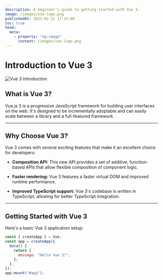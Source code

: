 ```yaml
---
description: A beginner's guide to getting started with Vue 3.
image: /images/vue-logo.png
publishedAt: 2022-02-12 17:15:00
toc: true
head:
  meta:
    - property: "og:image"
      content: /images/vue-logo.png
---
```


# Introduction to Vue 3

![Vue 3 Introduction](/images/vue-logo.png)

## What is Vue 3?

Vue.js 3 is a progressive JavaScript framework for building user interfaces on the web. It's designed to be incrementally adoptable and can easily scale between a library and a full-featured framework.

---

## Why Choose Vue 3?

Vue 3 comes with several exciting features that make it an excellent choice for developers:

- **Composition API:** This new API provides a set of additive, function-based APIs that allow flexible composition of component logic.

- **Faster rendering:** Vue 3 features a faster virtual DOM and improved runtime performance.

- **Improved TypeScript support:** Vue 3's codebase is written in TypeScript, allowing for better TypeScript integration.

---

## Getting Started with Vue 3

Here's a basic Vue 3 application setup:

```javascript
const { createApp } = Vue;
const app = createApp({
  data() {
    return {
      message: "Hello Vue 3!",
    };
  },
});
app.mount("#app");
```
